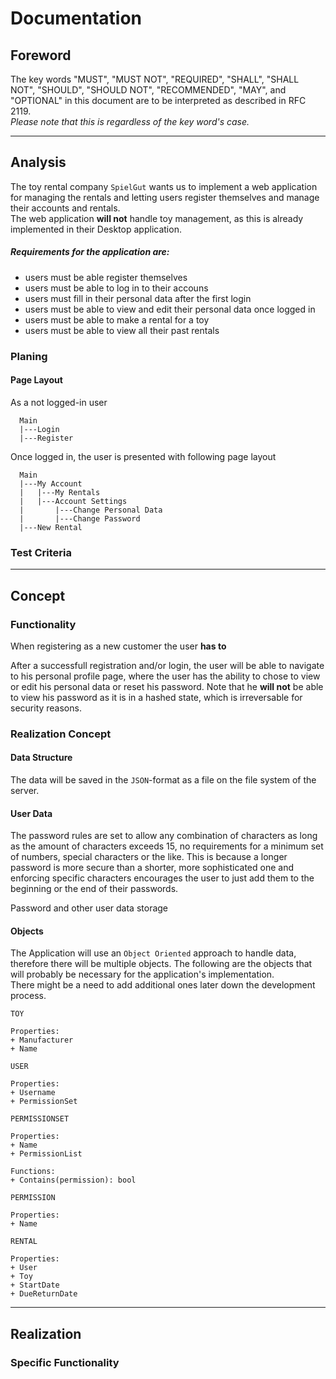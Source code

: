 # Documentation

## Foreword

The key words "MUST", "MUST NOT", "REQUIRED", "SHALL", "SHALL
NOT", "SHOULD", "SHOULD NOT", "RECOMMENDED",  "MAY", and
"OPTIONAL" in this document are to be interpreted as described in
RFC 2119.  
*Please note that this is regardless of the key word's case.*  


******
## Analysis

The toy rental company `SpielGut` wants us to implement a web application for managing
the rentals and letting users register themselves and manage their accounts and rentals.  
The web application **will not** handle toy management, as this is already implemented in their
Desktop application.  

##### Requirements for the application are:
 * users must be able register themselves
 * users must be able to log in to their accouns
 * users must fill in their personal data after the first login
 * users must be able to view and edit their personal data once logged in
 * users must be able to make a rental for a toy
 * users must be able to view all their past rentals


### Planing

#### Page Layout

As a not logged-in user

```
  Main
  |---Login
  |---Register
```

Once logged in, the user is presented with following page layout
<!-- TODO -->
```
  Main
  |---My Account
  |   |---My Rentals
  |   |---Account Settings
  |       |---Change Personal Data
  |       |---Change Password
  |---New Rental
```


### Test Criteria

<!-- TODO -->


******
## Concept

<!-- TODO -->

### Functionality

When registering as a new customer the user **has to** 

After a successfull registration and/or login, the user will be
able to navigate to his personal profile page, where the user has
the ability to chose to view or edit his personal data or reset
his password.
Note that he **will not** be able to view his password
as it is in a hashed state, which is irreversable for
security reasons.  



### Realization Concept

#### Data Structure

The data will be saved in the `JSON`-format as a file
on the file system of the server.  

#### User Data
<!-- TODO: User handling/registration -->

The password rules are set to allow any combination of characters
as long as the amount of characters exceeds 15, no requirements for
a minimum set of numbers, special characters or the like.
This is because a longer password is more secure than a shorter,
more sophisticated one and enforcing specific characters encourages the
user to just add them to the beginning or the end of their passwords.  

Password and other user data storage

#### Objects

The Application will use an `Object Oriented` approach to
handle data, therefore there will be multiple objects.
The following are the objects that will probably be necessary for
the application's implementation.  
There might be a need to add additional ones later down the
development process.  

```
TOY

Properties:
+ Manufacturer
+ Name
```

```
USER

Properties:
+ Username
+ PermissionSet
```

```
PERMISSIONSET

Properties:
+ Name
+ PermissionList

Functions:
+ Contains(permission): bool
```

```
PERMISSION

Properties:
+ Name
```

```
RENTAL

Properties:
+ User
+ Toy
+ StartDate
+ DueReturnDate
```



******
## Realization

<!-- TODO -->

### Specific Functionality

<!-- TODO -->





